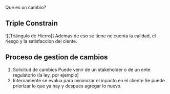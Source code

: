 Que es un cambio?


## Triple Constrain 
![[Triángulo de Hierro]]
Ademas de eso se tiene ne cuenta la calidad, el riesgo y la satisfaccion del ciente.

## Proceso de gestion de cambios 

1. Solicitud de cambios
	Puede venir de un stakeholder o de un ente regulatorio (la ley, por ejemplo)
2. Internamente se evalua para minimizar el inpacto en el cliente
	Se puede priorizar lo que ya hay y despues agregar lo nuevo.